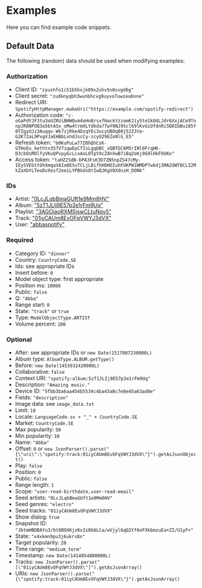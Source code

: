 # Examples
Here you can find example code snippets.

## Default Data
The following (random) data should be used when modifying examples:

### Authorization
- Client ID: `"zyuxhfo1c51b5hxjk09x2uhv5n0svgd6g"`
- Client secret: `"zudknyqbh3wunbhcvg9uyvo7uwzeu6nne"`
- Redirect URI: `SpotifyHttpManager.makeUri("https://example.com/spotify-redirect")`
- Authorization code: `"c-oGaPdYJF3tu3oUZRUiBHWQvm4oHnBrsxfHackYzzomKJiy5te1k04LJdr6XxjACe9TonpJR8NPOQ3o5btASx_oMw4trmXLYdkda77wY0NJ9Scl69lKvGiOfdnRi5Q0IbBu185Y0TZgyUJz3Auqqv-Wk7zjRke4DzqYEc3ucyUBOq08j5223te-G2K72aL9PxgVJaEHBbLvhdJscCy-zcyU29EZoNlG_E5"`
- Refresh token: `"b0KuPuLw77Z0hQhCsK-GTHoEx_kethtn357V7iqwEpCTIsLgqbBC_vQBTGC6M5rINl0FrqHK-D3cbOsMOlfyVKuQPvpyGcLcxAoLOTpYXc28nVwB7iBq2oKj9G9lHkFOUKn"`
- Access token: `"taHZ2SdB-bPA3FsK3D7ZN5npZS47cMy-IEySVEGttOhXmqaVAIo0ESvTCLjLBifhHOHOIuhFUKPW1WMDP7w6dj3MAZdWT8CLI2MkZaXbYLTeoDvXesf2eeiLYPBGdx8tIwQJKgV8XdnzH_DONk"`

### IDs
- Artist: ["0LcJLqbBmaGUft1e9Mm8HV"](https://open.spotify.com/artist/0LcJLqbBmaGUft1e9Mm8HV?si=tUHw6JYdQwmE5QIla_7ZaQ)
- Album: ["5zT1JLIj9E57p3e1rFm9Uq"](https://open.spotify.com/album/5zT1JLIj9E57p3e1rFm9Uq?si=PkAs2KWQTkm2b0vxg_qcRA)
- Playlist: ["3AGOiaoRXMSjswCLtuNqv5"](https://open.spotify.com/user/abbaspotify/playlist/3AGOiaoRXMSjswCLtuNqv5?si=ru1yCc8QSueG7gHEC7E40w)
- Track: ["01iyCAUm8EvOFqVWYJ3dVX"](https://open.spotify.com/track/01iyCAUm8EvOFqVWYJ3dVX?si=m0Fdh5ASScyfue6kQerIZg)
- User: ["abbaspotify"](https://open.spotify.com/user/abbaspotify?si=xlmKbz6mQZ6fLfqwtOGozg)

### Required
- Category ID: `"dinner"`
- Country: `CountryCode.SE`
- Ids: see appropriate IDs
- Insert before: `0`
- Model object type: first appropriate
- Position ms: `10000`
- Public: `false`
- Q: `"Abba"`
- Range start: `0`
- State: `"track"` or `true`
- Type: `ModelObjectType.ARTIST`
- Volume percent: `100`

### Optional
- After: see appropriate IDs or `new Date(1517087230000L)`
- Album type: `AlbumType.ALBUM.getType()`
- Before: `new Date(1453932420000L)`
- Collaborative: `false`
- Context URI: `"spotify:album:5zT1JLIj9E57p3e1rFm9Uq"`
- Description: `"Amazing music."`
- Device ID: `"5fbb3ba6aa454b5534c4ba43a8c7e8e45a63ad0e"`
- Fields: `"description"`
- Image data: see `image_data.txt`
- Limit: `10`
- Locale: `LanguageCode.sv + "_" + CountryCode.SE`
- Market: `CountryCode.SE`
- Max popularity: `50`
- Min popularity: `10`
- Name: `"Abba"`
- Offset: `0` or `new JsonParser().parse("{\"uri\":\"spotify:track:01iyCAUm8EvOFqVWYJ3dVX\"}").getAsJsonObject()`
- Play: `false`
- Position: `0`
- Public: `false`
- Range length: `1`
- Scope: `"user-read-birthdate,user-read-email"`
- Seed artists: `"0LcJLqbBmaGUft1e9Mm8HV"`
- Seed genres: `"electro"`
- Seed tracks: `"01iyCAUm8EvOFqVWYJ3dVX"`
- Show dialog: `true`
- Snapshot ID: `"JbtmHBDBAYu3/bt8BOXKjzKx3i0b6LCa/wVjyl6qQ2Yf6nFXkbmzuEa+ZI/U1yF+"`
- State: `"x4xkmn9pu3j6ukrs8n"`
- Target popularity: `20`
- Time range: `"medium_term"`
- Timestamp: `new Date(1414054800000L)`
- Tracks: `new JsonParser().parse("[\"01iyCAUm8EvOFqVWYJ3dVX\"]").getAsJsonArray()`
- URIs: `new JsonParser().parse("{\"spotify:track:01iyCAUm8EvOFqVWYJ3dVX\"}").getAsJsonArray()`